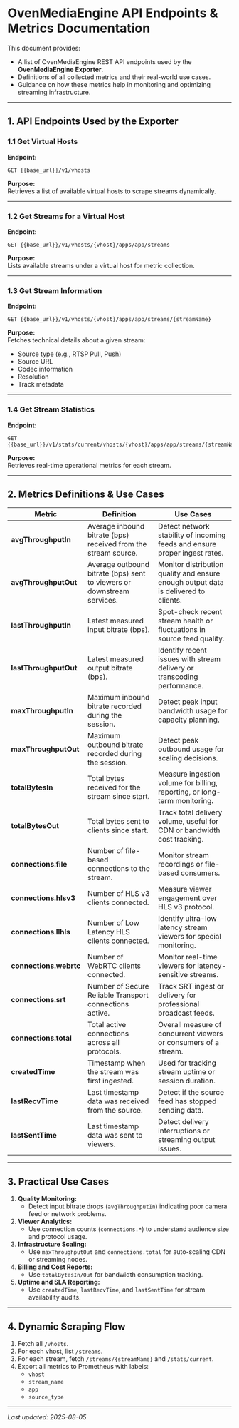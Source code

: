 
# OvenMediaEngine API Endpoints & Metrics Documentation

This document provides:
- A list of OvenMediaEngine REST API endpoints used by the **OvenMediaEngine Exporter**.
- Definitions of all collected metrics and their real-world use cases.
- Guidance on how these metrics help in monitoring and optimizing streaming infrastructure.

---

## 1. API Endpoints Used by the Exporter

### 1.1 Get Virtual Hosts
**Endpoint:**  
```
GET {{base_url}}/v1/vhosts
```
**Purpose:**  
Retrieves a list of available virtual hosts to scrape streams dynamically.

---

### 1.2 Get Streams for a Virtual Host
**Endpoint:**  
```
GET {{base_url}}/v1/vhosts/{vhost}/apps/app/streams
```
**Purpose:**  
Lists available streams under a virtual host for metric collection.

---

### 1.3 Get Stream Information
**Endpoint:**  
```
GET {{base_url}}/v1/vhosts/{vhost}/apps/app/streams/{streamName}
```
**Purpose:**  
Fetches technical details about a given stream:
- Source type (e.g., RTSP Pull, Push)
- Source URL
- Codec information
- Resolution
- Track metadata

---

### 1.4 Get Stream Statistics
**Endpoint:**  
```
GET {{base_url}}/v1/stats/current/vhosts/{vhost}/apps/app/streams/{streamName}
```
**Purpose:**  
Retrieves real-time operational metrics for each stream.

---

## 2. Metrics Definitions & Use Cases

| **Metric** | **Definition** | **Use Cases** |
|------------|----------------|----------------|
| **avgThroughputIn** | Average inbound bitrate (bps) received from the stream source. | Detect network stability of incoming feeds and ensure proper ingest rates. |
| **avgThroughputOut** | Average outbound bitrate (bps) sent to viewers or downstream services. | Monitor distribution quality and ensure enough output data is delivered to clients. |
| **lastThroughputIn** | Latest measured input bitrate (bps). | Spot-check recent stream health or fluctuations in source feed quality. |
| **lastThroughputOut** | Latest measured output bitrate (bps). | Identify recent issues with stream delivery or transcoding performance. |
| **maxThroughputIn** | Maximum inbound bitrate recorded during the session. | Detect peak input bandwidth usage for capacity planning. |
| **maxThroughputOut** | Maximum outbound bitrate recorded during the session. | Detect peak outbound usage for scaling decisions. |
| **totalBytesIn** | Total bytes received for the stream since start. | Measure ingestion volume for billing, reporting, or long-term monitoring. |
| **totalBytesOut** | Total bytes sent to clients since start. | Track total delivery volume, useful for CDN or bandwidth cost tracking. |
| **connections.file** | Number of file-based connections to the stream. | Monitor stream recordings or file-based consumers. |
| **connections.hlsv3** | Number of HLS v3 clients connected. | Measure viewer engagement over HLS v3 protocol. |
| **connections.llhls** | Number of Low Latency HLS clients connected. | Identify ultra-low latency stream viewers for special monitoring. |
| **connections.webrtc** | Number of WebRTC clients connected. | Monitor real-time viewers for latency-sensitive streams. |
| **connections.srt** | Number of Secure Reliable Transport connections active. | Track SRT ingest or delivery for professional broadcast feeds. |
| **connections.total** | Total active connections across all protocols. | Overall measure of concurrent viewers or consumers of a stream. |
| **createdTime** | Timestamp when the stream was first ingested. | Used for tracking stream uptime or session duration. |
| **lastRecvTime** | Last timestamp data was received from the source. | Detect if the source feed has stopped sending data. |
| **lastSentTime** | Last timestamp data was sent to viewers. | Detect delivery interruptions or streaming output issues. |

---

## 3. Practical Use Cases

1. **Quality Monitoring:**  
   - Detect input bitrate drops (`avgThroughputIn`) indicating poor camera feed or network problems.
2. **Viewer Analytics:**  
   - Use connection counts (`connections.*`) to understand audience size and protocol usage.
3. **Infrastructure Scaling:**  
   - Use `maxThroughputOut` and `connections.total` for auto-scaling CDN or streaming nodes.
4. **Billing and Cost Reports:**  
   - Use `totalBytesIn/Out` for bandwidth consumption tracking.
5. **Uptime and SLA Reporting:**  
   - Use `createdTime`, `lastRecvTime`, and `lastSentTime` for stream availability audits.

---

## 4. Dynamic Scraping Flow

1. Fetch all `/vhosts`.  
2. For each vhost, list `/streams`.  
3. For each stream, fetch `/streams/{streamName}` and `/stats/current`.  
4. Export all metrics to Prometheus with labels:  
   - `vhost`  
   - `stream_name`  
   - `app`  
   - `source_type`  

---

_Last updated: 2025-08-05_
